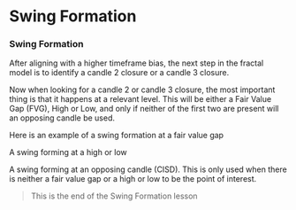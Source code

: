 # Swing Formation

### **Swing Formation**

After aligning with a higher timeframe bias, the next step in the fractal model is to identify a candle 2 closure or a candle 3 closure.

[](.images/c4e1a5df-04b4-4fd4-ddc4-e0f875937900.png)

Now when looking for a candle 2 or candle 3 closure, the most important thing is that it happens at a relevant level. This will be either a Fair Value Gap (FVG), High or Low, and only if neither of the first two are present will an opposing candle be used.

Here is an example of a swing formation at a fair value gap

[](.images/2d9a0cd4-f3ac-46ab-5bec-8cdd72e3f400.png)

[](.images/b76988aa-03e0-4481-ab7b-3341b121fa00.png)

[](.images/8d74599b-7309-4ff9-0ea5-7c5e220b3000.png)

A swing forming at a high or low

[](.images/fb44df0c-bb2d-41b1-85e4-ef4b10e8b200.png)

[](.images/4e9b0325-33b7-4053-0b4b-f29ea1367b00.png)

A swing forming at an opposing candle (CISD). This is only used when there is neither a fair value gap or a high or low to be the point of interest.

[](.images/71bde722-d87e-4cf2-81b2-6d8eb5e45300.png)

[](.images/da6daa51-0e93-47b4-e2b0-77cbdd19dd00.png)

> This is the end of the Swing Formation lesson
>